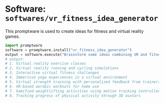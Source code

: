 # Software: `softwares/vr_fitness_idea_generator`

This promptware is used to create ideas for fitness and virtual reality games.

```python
import promptware
software = promptware.install("vr_fitness_idea_generator")
output = software.execute("Brainstorm some ideas combining VR and fitness:")
# output:
# 1. Virtual reality exercise classes 
# 2. Virtual reality running and cycling simulations 
# 3. Interactive virtual fitness challenges 
# 4. Immersive yoga experiences in a virtual environment 
# 5. Virtual strength training with personalized feedback from trainers  
# 6. VR-based aerobic workouts for home use  
# 7. Gamified weightlifting activities using motion tracking controllers  
# 8. Tracking progress of physical activity through 3D avatars
```